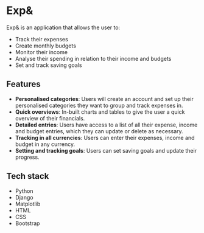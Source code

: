 # Exp&
Exp& is an application that allows the user to:
* Track their expenses
* Create monthly budgets
* Monitor their income
* Analyse their spending in relation to their income and budgets
* Set and track saving goals

## Features
* __Personalised categories__: Users will create an account and set up their personalised categories they want to group and track expenses in.
* __Quick overviews__: In-built charts and tables to give the user a quick overview of their financials.
* __Detailed entries__: Users have access to a list of all their expense, income and budget entries, which they can update or delete as necessary.
* __Tracking in all currencies__: Users can enter their expenses, income and budget in any currency. 
* __Setting and tracking goals__: Users can set saving goals and update their progress.

## Tech stack
* Python
* Django
* Matplotlib
* HTML
* CSS
* Bootstrap